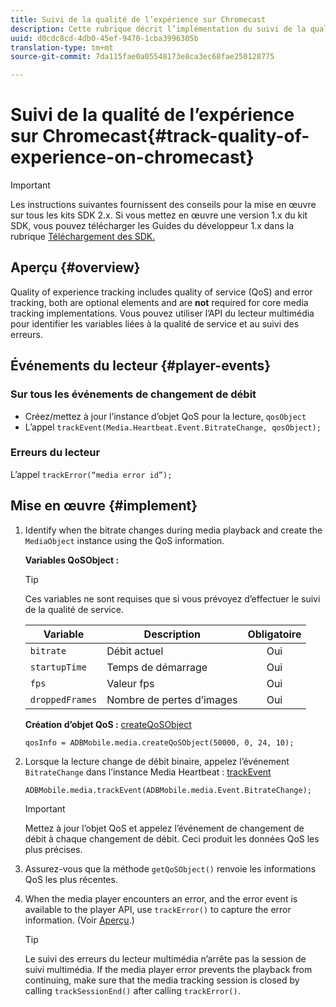 ```yaml
---
title: Suivi de la qualité de l’expérience sur Chromecast
description: Cette rubrique décrit l’implémentation du suivi de la qualité de l’expérience (QoE, QoS) à l’aide du SDK Media sur Chromecast.
uuid: d0cdc8cd-4db0-45ef-9470-1cba3996305b
translation-type: tm+mt
source-git-commit: 7da115fae0a05548173e8ca3ec68fae250128775

---
```



# Suivi de la qualité de l’expérience sur Chromecast{#track-quality-of-experience-on-chromecast}

>[!IMPORTANT]
>
>Les instructions suivantes fournissent des conseils pour la mise en œuvre sur tous les kits SDK 2.x. Si vous mettez en œuvre une version 1.x du kit SDK, vous pouvez télécharger les Guides du développeur 1.x dans la rubrique [Téléchargement des SDK.](/help/sdk-implement/download-sdks.md)

## Aperçu {#overview}

Quality of experience tracking includes quality of service (QoS) and error tracking, both are optional elements and are **not** required for core media tracking implementations. Vous pouvez utiliser l’API du lecteur multimédia pour identifier les variables liées à la qualité de service et au suivi des erreurs.

## Événements du lecteur {#player-events}

### Sur tous les événements de changement de débit

* Créez/mettez à jour l’instance d’objet QoS pour la lecture, `qosObject`
* L’appel   `trackEvent(Media.Heartbeat.Event.BitrateChange, qosObject);`

### Erreurs du lecteur

L’appel   `trackError(“media error id”);`

## Mise en œuvre {#implement}

1. Identify when the bitrate changes during media playback and create the `MediaObject` instance using the QoS information.

   **Variables QoSObject :**

   >[!TIP]
   >
   >Ces variables ne sont requises que si vous prévoyez d’effectuer le suivi de la qualité de service.

   | Variable | Description | Obligatoire |
   | --- | --- | :---: |
   | `bitrate` | Débit actuel | Oui |
   | `startupTime` | Temps de démarrage | Oui |
   | `fps` | Valeur fps | Oui |
   | `droppedFrames` | Nombre de pertes d’images | Oui |

   **Création d’objet QoS :** [createQoSObject](https://adobe-marketing-cloud.github.io/media-sdks/reference/chromecast/ADBMobile.media.html#.createQoSObject)

   ```
   qosInfo = ADBMobile.media.createQoSObject(50000, 0, 24, 10); 
   ```

1. Lorsque la lecture change de débit binaire, appelez l’événement `BitrateChange` dans l’instance Media Heartbeat : [trackEvent](https://adobe-marketing-cloud.github.io/media-sdks/reference/chromecast/ADBMobile.media.html#.trackEvent)

   ```
   ADBMobile.media.trackEvent(ADBMobile.media.Event.BitrateChange); 
   ```

   >[!IMPORTANT]
   >
   >Mettez à jour l’objet QoS et appelez l’événement de changement de débit à chaque changement de débit. Ceci produit les données QoS les plus précises.

1. Assurez-vous que la méthode `getQoSObject()` renvoie les informations QoS les plus récentes.
1. When the media player encounters an error, and the error event is available to the player API, use `trackError()` to capture the error information. (Voir [Aperçu](/help/sdk-implement/track-errors/track-errors-overview.md).)

   >[!TIP]
   >
   >Le suivi des erreurs du lecteur multimédia n’arrête pas la session de suivi multimédia. If the media player error prevents the playback from continuing, make sure that the media tracking session is closed by calling `trackSessionEnd()` after calling `trackError()`.

